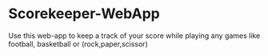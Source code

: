 # Scorekeeper-WebApp
Use this web-app to keep a track of your score while playing any games like football, basketball or (rock,paper,scissor)
